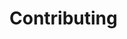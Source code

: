 # Contributing

<!--emdaer-p
  - '@emdaer/plugin-import'
  - path: .emdaer/CONTRIBUTING/code-of-conduct.md
-->

<!--emdaer-p
  - '@emdaer/plugin-import'
  - path: .emdaer/CONTRIBUTING/getting-setup.md
-->

<!--emdaer-p
  - '@emdaer/plugin-import'
  - path: .emdaer/CONTRIBUTING/testing-and-linting.md
-->

<!--emdaer-p
  - '@emdaer/plugin-import'
  - path: .emdaer/CONTRIBUTING/plugins-and-transforms.md
-->

<!--emdaer-t
  - '@emdaer/transform-smartypants'
  - options: q
-->

